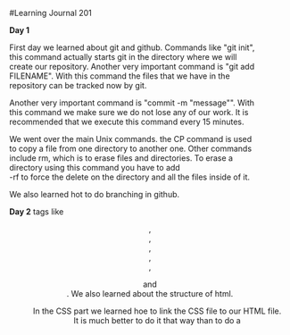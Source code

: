 #Learning Journal 201

**Day 1**

  First day we learned about git and github. Commands like "git init", this
command actually starts git in the directory where we will create our
repository. Another very important command is "git add FILENAME". With this
command the files that we have in the repository can be tracked now by git.

  Another very important command is "commit -m "message"". With this command we
make sure we do not lose any of our work. It is recommended that we execute
this command every 15 minutes.

  We went over the main Unix commands. the CP command is used to copy a file
from one directory to another one. Other commands include rm, which is to erase
files and directories. To erase a directory using this command you have to add \
-rf to force the delete on the directory and all the files inside of it.

  We also learned hot to do branching in github.

**Day 2**
tags like <Header>, <footer>, <nav>, <aside>, <section>, <figure> and <div>. We
also learned about the structure of html.

  In the CSS part we learned hoe to link the CSS file to our HTML file. It is
much better to do it that way than to do a <style> tag. We also learned how to
style web pages using CSS.

**Day 3**

  In this day we covered the box model in CSS. The web page is actually
mad out of elements all made out of boxes. Even if we see an element as a
circle, this element is actually a box. How to manipulate the hight and
width. We also covered the border, margin and padding.

  In the javascript part we covered decision making. This can be done by
 conditionals. One of this conditionals is the If...else statements. Here is an
  example of the if, else statement.

if (x = 0) {
  y = 3 * 9
}
else [
  y = 5 * 20
]

  We also covered loops. Loops keep repeating the same instructions until a
certain condition is met. For the loop we use the for command. Here is an
example of a loop.

for (i = 0; i < x; i++) {
  x = x + 1
}


  In another loop we have instruction performing until a condition changes. In
this loop instead of using the keyword for we use the keyword while. Here is an
example of this loop.

while (i = 0; i < x; i++) {
  x = x + 1
}

**Day 4**

During this day we learned about functions is javascript and and introduction
to the CSS layout. We learned about parameters. Parameters are values that the
function needs to execute the instructions. SOme other functions need arguments.
Here is an example of a function.

function function1() {
X = 3 * s
}

  When you call this function so that the instructions inside of it will execute
you use the folloeing code.

function1 ();

  Inside the parenthesis we can add parameters so this values would be used buy
the instructions in the function.

**Day 5**

  Day 5 was spent covering CSS. We learned about how to use commands to position
the boxes in the web page. We covered relative positioning. An example of the
code used for relative positioning follows:

p.example {
    position: relative;
    top: 10px;
    left 100px;
}

  We also covered absolute positioning. In absolute positioning the box is
taken out of normal flow and no longer affects the position of other elements
on the page. Here is an example:

h1 {
  position: absolute;
  top: 0px;
  left: 500px;
  width: 250px;
}
p {
  width: 450px;
}

**Journal day 6**

We learned about objects, functions and methods.

Object group together s set of variables. Here is an example of how you add
variables (properties) to an object:

var = restaurant {
name: "El Res",
dishes: 3,
tables: 20,
dishType = ['tacos','hamburgers','hotdogs']
}

We also learned about built in objects. This built in objects contain
functionalities used by commonly by scripts.
Also we covered the methods. When a function is part of an object is called a
method.


Also DOM was covered. "Document Object Model"
When the browser loads a web page, it creates a model of that page, that is
the DOM. That summarizes day6.


**Journal day 7**
On day 7 we learned about box width, height, overflowBorder, margin, & padding.
Border width, style, & color. Centering content. Changing inline/block.
Visibility and additional border topics. All this is in CSS.

Following is an example of how to change the with.

.box {
    width: 100%;
}

this changes all that are in the class box to 100% with.

function myFunction() {
    var x = document.createElement("TABLE");
    x.setAttribute("id", "myTable");
    document.body.appendChild(x);

    var y = document.createElement("TR");
    y.setAttribute("id", "myTr");
    document.getElementById("myTable").appendChild(y);

    var z = document.createElement("TD");
    var t = document.createTextNode("cell");
    z.appendChild(t);
    document.getElementById("myTr").appendChild(z);
}
code source www.w3schools.com

We also learned about creating tables and structure. Here is a code example of
how to create a table.

**Journal day 8**

On this day we learned about forms, tables, lists and events.
Forms is a way the user inputs values. There are different types of forms. The
input types are text, password, submit, reset, radio, check box and button.
Here is an example of what the code would look when asking for a radio input
type:

<form>
  <input type="radio" name="gender" value="male" checked> Male<br>
  <input type="radio" name="gender" value="female"> Female<br>
  <input type="radio" name="gender" value="other"> Other
</form>

Another important subject we covered are the events. An event is something the
user does or the browser does. Common events are:
onchange, onclick, onmouseover, onmouseout,onkeydown and onload.

**Journal day 9**

Today we learned about key positioning. CSS treats each HTML element as if it
is in its own box. The box can be in a block level or and inline box. Block
line elements start on a new line. Inline elements flow in between surrounding
text. CSS has the following ositioning schemes:

  Normal flow
  Relative positioning
  Absolute positioning
  Fixed positioning
  Floating elements

We also control screen sizes and resolutions.
We also learned about CSS frameworks. With CSS frameworks we can create common
tasks like the following:

  Layout grids
  styling forms
  crating printer friendly versions of pages.

**Journal day 10**

In day 10 we covered error handling and debugging.
Order of execution: The order in which statements are executed cannot complete
until until another statement or function as completed.

Functions in Javascript are said to have lexical scope, they are linked to the
object they were defined within. There are object objects like the following:

  Syntax error
  Reference error
  EvalError
  URIError
  TypeError
  RangeError
  Error
  NaN

There are two ways to threat errors:

1. Debug the script to fix errors.
2. Handle errors gracefully.

  The debugger keyword creates a breakpoint in the code. The common errors
we can find are missed extra characters and data type issues.

**Learning journal day 11**

Today we learned how to add video to our pages. We also commented that flash
is not used that much. Apple stopped using it. The best way to add video
into our web pages is by using the <video> tag. Here is a code example of how
to do this:

<video src = "video/jumping.mp4" poster = "images/jumping.jpg" width = "400"
height = "300" loop>
<p>Video of someone jumping</p>
</video>
d
In the css part we learned how to align the images, how and how to center them,
 here is an example of how to center an image in css:

  img.allign-center {
    display: block;
    margin: 0px auto:
  }
  img.medium {
    width: 250px;
    height 250px;
  }
We also covered about back-ground images. This way you can place an image
behind any html element.

**Journal Day 12**

  During day 12 we learned how to put the data we have into a chart. We learned
that these charts can be styled in many different ways. To create a canvas we
need to put information in the HTML and the js. We use a tag called <canvas> in
the HTML side, here is an example of this tag.

<canvas id="canvas" width="500" height="300"></canvas>

  We also learned where to find libraries to use with canvas, if we want to
use a library, we have to do the following tad, and put it in the head of our
HTML document.

 <script src="https://cdnjs.cloudflare.com/ajax/libs/Chart.js/2.5.0/Chart.min.js" charset="utf-8"></script>

**Journal day 13**

  Today we learned about storing data in the browser. Where we stored it is
called local storage.we do it with the following js.

  localStorage['ingredients'] = JSON.stringify(ingredientsArray);

  What this does is it stores an Array called ingredients in the local storage
by turning the data of this array into a string.

  Then when we want to retrieve the data from the local storage we use the
following js:

var existingData = JSON.parse(localStorage['ingredients']);

  This makes the string we had stored into a number or set of numbers.

**Journal day 14 **

  Today we learned about CSS transforms, transitions and animations. For the
transform property we 2 different settings: a 2-dimensional and a 3-dimensional.
Transform is a way that we can alter elements, here is an example of code that
we would use in css to use transform:

.box-1 {
  transform: rotate(20deg);
}
.box-2 {
  transform: rotate(-55deg);
}

  With transitions and animations we can alter the appearance and behavior of
elements. Here is an example of this. During this example the box would change
the color it has in one second. It does it in one second over a linear fashion.

.box {
  background: #2db34a;
  transition-property: background;
  transition-duration: 1s;
  transition-timing-function: linear;
}
.box:hover {
  background: #ff7b29;
}

  Not all properties can be transitioned.

**Journal day 15**

  Today we had an introduction to jQuery. jQuery is basically a javascript
library that simplifies event handling, document traversing, etc. Here is the
basic syntax:

Basic syntax is: $(selector).action()

  A $ sign is to define or access jQuery.

**Journal 16**

  During this day basically we sharpened our skills to work as a group i one
repository. I learned how to use Trello.

  With Trello I learned how to assign tasks per member of the group. Also how
keep track of the group's activities.

  Also learned css new tricks. 

